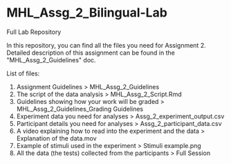 # MHL_Assg_2_Bilingual-Lab
Full Lab Repository

In this repository, you can find all the files you need for Assignment 2. 
Detailed description of this assignment can be found in the "MHL_Assg_2_Guidelines" doc.

List of files:
1. Assignment Guidelines > MHL_Assg_2_Guidelines
2. The script of the data analysis > MHL_Assg_2_Script.Rmd
3. Guidelines showing how your work will be graded > MHL_Assg_2_Guidelines_Grading Guidelines
4. Experiment data you need for analyses > Assg_2_experiment_output.csv
5. Participant details you need for analyses > Assg_2_participant_data.csv
6. A video explaining how to read into the experiment and the data > Explanation of the data.mov
7. Example of stimuli used in the experiment > Stimuli example.png
8. All the data (the tests) collected from the participants > Full Session


